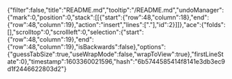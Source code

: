 {"filter":false,"title":"README.md","tooltip":"/README.md","undoManager":{"mark":0,"position":0,"stack":[[{"start":{"row":48,"column":18},"end":{"row":48,"column":19},"action":"insert","lines":["."],"id":2}]]},"ace":{"folds":[],"scrolltop":0,"scrollleft":0,"selection":{"start":{"row":48,"column":19},"end":{"row":48,"column":19},"isBackwards":false},"options":{"guessTabSize":true,"useWrapMode":false,"wrapToView":true},"firstLineState":0},"timestamp":1603360021596,"hash":"6b5744585414f8141e3db3ec9d1f2446622803d2"}